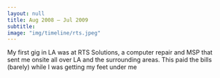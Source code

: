 ```yaml
---
layout: null
title: Aug 2008 – Jul 2009
subtitle:
image: "img/timeline/rts.jpeg"
---
```

My first gig in LA was at RTS Solutions, a computer repair and MSP that sent me onsite all over LA and the surrounding areas. This paid the bills (barely) while I was getting my feet under me